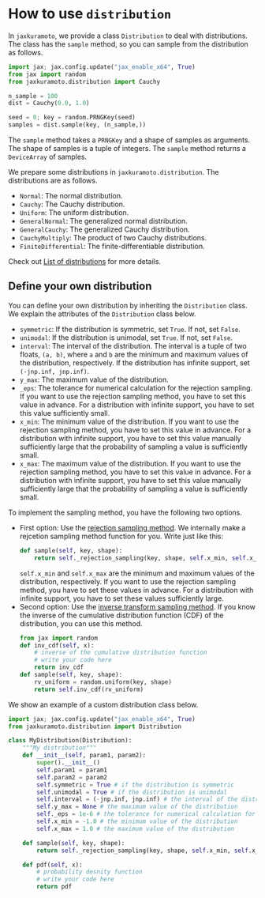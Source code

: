 # How to use `distribution`

In `jaxkuramoto`, we provide a class `Distribution` to deal with distributions. The class has the `sample` method, so you can sample from the distribution as follows.

```python
import jax; jax.config.update("jax_enable_x64", True)
from jax import random
from jaxkuramoto.distribution import Cauchy

n_sample = 100
dist = Cauchy(0.0, 1.0)

seed = 0; key = random.PRNGKey(seed)
samples = dist.sample(key, (n_sample,))
```

The `sample` method takes a `PRNGKey` and a shape of samples as arguments. The shape of samples is a tuple of integers. The `sample` method returns a `DeviceArray` of samples.

We prepare some distributions in `jaxkuramoto.distribution`. The distributions are as follows.
- `Normal`: The normal distribution.
- `Cauchy`: The Cauchy distribution.
- `Uniform`: The uniform distribution.
- `GeneralNormal`: The generalized normal distribution.
- `GeneralCauchy`: The generalized Cauchy distribution.
- `CauchyMultiply`: The product of two Cauchy distributions.
- `FiniteDifferential`: The finite-differentiable distribution.

Check out [List of distributions](distributions) for more details.


## Define your own distribution

You can define your own distribution by inheriting the `Distribution` class.
We explain the attributes of the `Distribution` class below.

- `symmetric`: If the distribution is symmetric, set `True`. If not, set `False`.
- `unimodal`: If the distribution is unimodal, set `True`. If not, set `False`.
- `interval`: The interval of the distribution. The interval is a tuple of two floats, `(a, b)`, where `a` and `b` are the minimum and maximum values of the distribution, respectively. If the distribution has infinite support, set `(-jnp.inf, jnp.inf)`.
- `y_max`: The maximum value of the distribution.
- `_eps`: The tolerance for numerical calculation for the rejection sampling. If you want to use the rejection sampling method, you have to set this value in advance. For a distribution with infinite support, you have to set this value sufficiently small.
- `x_min`: The minimum value of the distribution. If you want to use the rejection sampling method, you have to set this value in advance. For a distribution with infinite support, you have to set this value manually sufficiently large that the probability of sampling a value is sufficiently small.
- `x_max`: The maximum value of the distribution. If you want to use the rejection sampling method, you have to set this value in advance. For a distribution with infinite support, you have to set this value manually sufficiently large that the probability of sampling a value is sufficiently small.

To implement the sampling method, you have the following two options.

- First option: Use the [rejection sampling method](https://en.wikipedia.org/wiki/Rejection_sampling). We internally make a rejcetion sampling method function for you. Write just like this:
    ```python
    def sample(self, key, shape):
        return self._rejection_sampling(key, shape, self.x_min, self.x_max)
    ```
    `self.x_min` and `self.x_max` are the minimum and maximum values of the distribution, respectively. If you want to use the rejection sampling method, you have to set these values in advance. For a distribution with infinite support, you have to set these values sufficiently large.
- Second option: Use the [inverse transform sampling method](https://en.wikipedia.org/wiki/Inverse_transform_sampling). If you know the inverse of the cumulative distribution function (CDF) of the distribution, you can use this method.
    ```python
    from jax import random
    def inv_cdf(self, x):
        # inverse of the cumulative distribution function
        # write your code here
        return inv_cdf
    def sample(self, key, shape):
        rv_uniform = random.uniform(key, shape)
        return self.inv_cdf(rv_uniform)
    ```

We show an example of a custom distribution class below.
```python
import jax; jax.config.update("jax_enable_x64", True)
from jaxkuramoto.distribution import Distribution

class MyDistribution(Distribution):
    """My distribution"""
    def __init__(self, param1, param2):
        super().__init__()
        self.param1 = param1
        self.param2 = param2
        self.symmetric = True # if the distribution is symmetric
        self.unimodal = True # if the distribution is unimodal
        self.interval = (-jnp.inf, jnp.inf) # the interval of the distribution
        self.y_max = None # the maximum value of the distribution
        self._eps = 1e-6 # the tolerance for numerical calculation for the rejection sampling
        self.x_min = -1.0 # the minimum value of the distribution
        self.x_max = 1.0 # the maximum value of the distribution

    def sample(self, key, shape):
        return self._rejection_sampling(key, shape, self.x_min, self.x_max)

    def pdf(self, x):
        # probability desnity function
        # write your code here
        return pdf
```